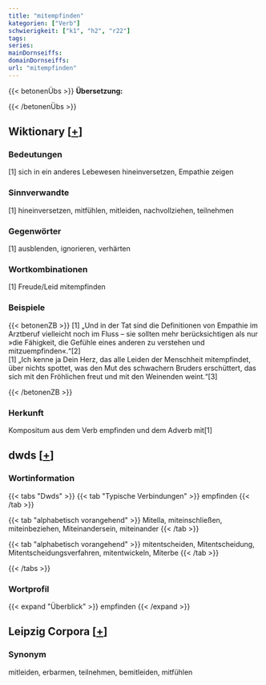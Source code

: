 ```yaml
---
title: "mitempfinden"
kategorien: ["Verb"]
schwierigkeit: ["k1", "h2", "r22"]
tags:
series:
mainDornseiffs:
domainDornseiffs:
url: "mitempfinden"
---
```


{{< betonenÜbs >}}
**Übersetzung:**  
  
{{< /betonenÜbs >}}

## Wiktionary [[+](https://de.wiktionary.org/wiki/mitempfinden)]

### Bedeutungen
[1] sich in ein anderes Lebewesen hineinversetzen, Empathie zeigen  

### Sinnverwandte
[1] hineinversetzen, mitfühlen, mitleiden, nachvollziehen, teilnehmen  

### Gegenwörter
[1] ausblenden, ignorieren, verhärten  

### Wortkombinationen
[1] Freude/Leid mitempfinden  

### Beispiele
{{< betonenZB >}}
[1] „Und in der Tat sind die Definitionen von Empathie im Arztberuf vielleicht noch im Fluss – sie sollten mehr berücksichtigen als nur »die Fähigkeit, die Gefühle eines anderen zu verstehen und mitzuempfinden«.“[2]  
[1] „Ich kenne ja Dein Herz, das alle Leiden der Menschheit mitempfindet, über nichts spottet, was den Mut des schwachern Bruders erschüttert, das sich mit den Fröhlichen freut und mit den Weinenden weint.“[3]  

{{< /betonenZB >}}
### Herkunft
Kompositum aus dem Verb empfinden und dem Adverb mit[1]  



## dwds [[+](https://www.dwds.de/wb/mitempfinden)]

### Wortinformation
{{< tabs "Dwds" >}}
{{< tab "Typische Verbindungen" >}}
empfinden
{{< /tab >}}

{{< tab "alphabetisch vorangehend" >}}
Mitella, miteinschließen, miteinbeziehen, Miteinandersein, miteinander
{{< /tab >}}

{{< tab "alphabetisch vorangehend" >}}
mitentscheiden, Mitentscheidung, Mitentscheidungsverfahren, mitentwickeln, Miterbe
{{< /tab >}}

{{< /tabs >}}

### Wortprofil
{{< expand "Überblick" >}} empfinden {{< /expand >}}

## Leipzig Corpora [[+](https://corpora.uni-leipzig.de/en/res?word=mitempfinden&corpusId=deu_newscrawl-public_2018)]


### Synonym
mitleiden, erbarmen, teilnehmen, bemitleiden, mitfühlen

